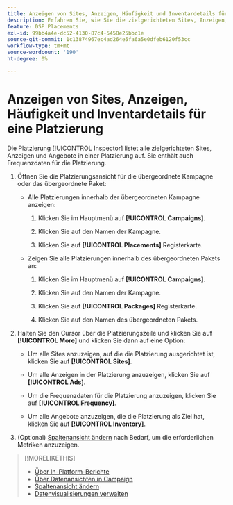 ```yaml
---
title: Anzeigen von Sites, Anzeigen, Häufigkeit und Inventardetails für eine Platzierung
description: Erfahren Sie, wie Sie die zielgerichteten Sites, Anzeigen, Häufigkeit und Inventardaten für eine Platzierung anzeigen.
feature: DSP Placements
exl-id: 99bb4a4e-dc52-4130-87c4-5458e25bbc1e
source-git-commit: 1c13874967ec4ad264e5fa6a5e0dfeb6120f53cc
workflow-type: tm+mt
source-wordcount: '190'
ht-degree: 0%

---
```


# Anzeigen von Sites, Anzeigen, Häufigkeit und Inventardetails für eine Platzierung

Die Platzierung [!UICONTROL Inspector] listet alle zielgerichteten Sites, Anzeigen und Angebote in einer Platzierung auf. Sie enthält auch Frequenzdaten für die Platzierung.

1. Öffnen Sie die Platzierungsansicht für die übergeordnete Kampagne oder das übergeordnete Paket:

   * Alle Platzierungen innerhalb der übergeordneten Kampagne anzeigen:

      1. Klicken Sie im Hauptmenü auf **[!UICONTROL Campaigns]**.

      1. Klicken Sie auf den Namen der Kampagne.

      1. Klicken Sie auf **[!UICONTROL Placements]** Registerkarte.
   * Zeigen Sie alle Platzierungen innerhalb des übergeordneten Pakets an:

      1. Klicken Sie im Hauptmenü auf **[!UICONTROL Campaigns]**.

      1. Klicken Sie auf den Namen der Kampagne.

      1. Klicken Sie auf **[!UICONTROL Packages]** Registerkarte.

      1. Klicken Sie auf den Namen des übergeordneten Pakets.


1. Halten Sie den Cursor über die Platzierungszeile und klicken Sie auf **[!UICONTROL More]** und klicken Sie dann auf eine Option:

   * Um alle Sites anzuzeigen, auf die die Platzierung ausgerichtet ist, klicken Sie auf **[!UICONTROL Sites]**.

   * Um alle Anzeigen in der Platzierung anzuzeigen, klicken Sie auf **[!UICONTROL Ads]**.

   * Um die Frequenzdaten für die Platzierung anzuzeigen, klicken Sie auf **[!UICONTROL Frequency]**.

   * Um alle Angebote anzuzeigen, die die Platzierung als Ziel hat, klicken Sie auf **[!UICONTROL Inventory]**.

1. (Optional) [Spaltenansicht ändern](column-view-change.md) nach Bedarf, um die erforderlichen Metriken anzuzeigen.

>[!MORELIKETHIS]
>
>* [Über In-Platform-Berichte](campaign-reports-about.md)
>* [Über Datenansichten in Campaign](campaign-data-views-about.md)
>* [Spaltenansicht ändern](column-view-change.md)
>* [Datenvisualisierungen verwalten](campaign-data-visualization-manage.md)

